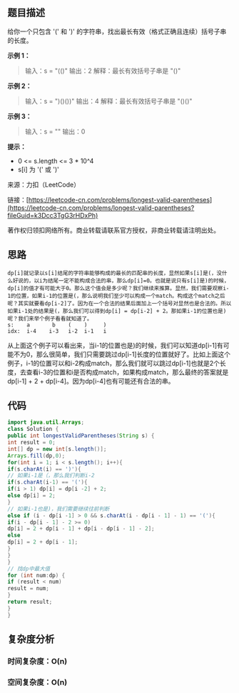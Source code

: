 ## 题目描述

给你一个只包含 '(' 和 ')' 的字符串，找出最长有效（格式正确且连续）括号子串的长度。

**示例 1：**

>输入：s = "(()"
>输出：2
>解释：最长有效括号子串是 "()"

**示例 2：**

>输入：s = ")()())"
>输出：4
>解释：最长有效括号子串是 "()()"

**示例 3：**

>输入：s = ""
>输出：0

**提示：**

* 0 <= s.length <= 3 * 10^4
* s[i] 为 '(' 或 ')'

来源：力扣（LeetCode）

链接：[https://leetcode-cn.com/problems/longest-valid-parentheses](https://leetcode-cn.com/problems/longest-valid-parentheses?fileGuid=k3Dcc3TgG3rHDxPh)

著作权归领扣网络所有。商业转载请联系官方授权，非商业转载请注明出处。

## 思路

```shell
dp[i]就记录以s[i]结尾的字符串能够构成的最长的匹配串的长度，显然如果s[i]是(，没什么好说的，以i为结尾一定不能构成合法的串，那么dp[i]=0。也就是说只有s[i]是)的时候，dp[i]的值才有可能大于0。那么这个值会是多少呢？我们继续来推算。显然，我们需要观察i-1的位置，如果i-1的位置是(，那么说明我们至少可以构成一个match。构成这个match之后呢？其实就要看dp[i-2]了。因为在一个合法的结果后面加上一个括号对显然也是合法的。所以如果i-1处的结果是(，那么我们可以得到dp[i] = dp[i-2] + 2。那如果i-1的位置也是)呢？我们来举个例子看看就知道了。
s:    a       b    (    )     )
idx:  i-4    i-3   i-2  i-1   i
```
从上面这个例子可以看出来，当i-1的位置也是)的时候，我们可以知道dp[i-1]有可能不为0，那么很简单，我们只需要跳过dp[i-1]长度的位置就好了。比如上面这个例子，i-1的位置可以和i-2构成match，那么我们就可以跳过dp[i-1]也就是2个长度，去查看i-3的位置和i是否构成match，如果构成match，那么最终的答案就是dp[i-1] + 2 + dp[i-4]。因为dp[i-4]也有可能还有合法的串。
## 代码

```java
import java.util.Arrays;
class Solution {
public int longestValidParentheses(String s) {
int result = 0;
int[] dp = new int[s.length()];
Arrays.fill(dp,0);
for(int i = 1; i < s.length(); i++){
if(s.charAt(i) == ')'){
// 如果i-1是（，那么我们判断i-2
if(s.charAt(i-1) == '('){
if(i > 1) dp[i] = dp[i -2] + 2;
else dp[i] = 2;
}
// 如果i-1也是)，我们需要继续往前判断
else if (i - dp[i -1] > 0 && s.charAt(i - dp[i - 1] - 1) == '('){
if(i - dp[i - 1] - 2 >= 0)
dp[i] = 2 + dp[i - 1] + dp[i - dp[i - 1] - 2];
else
dp[i] = 2 + dp[i - 1];
}
}
}
// 找dp中最大值
for (int num:dp) {
if (result < num)
result = num;
}
return result;
}
}
```
## 复杂度分析

### 时间复杂度：O(n)

### 空间复杂度：O(n)

